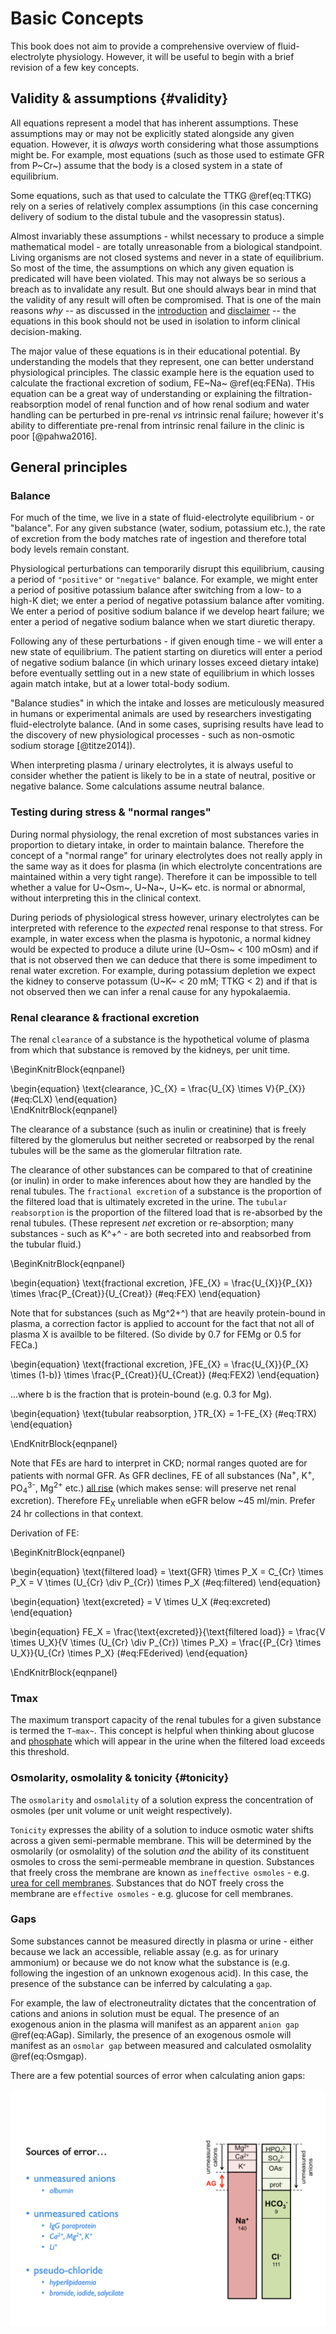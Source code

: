 # Basic Concepts

This book does not aim to provide a comprehensive overview of fluid-electrolyte physiology. However, it will be useful to begin with a brief revision of a few key concepts.  

## Validity & assumptions {#validity}

All equations represent a model that has inherent assumptions.  These assumptions may or may not be explicitly stated alongside any given equation.  However, it is *always* worth considering what those assumptions might be.  For example, most equations (such as those used to estimate GFR from P~Cr~) assume that the body is a closed system in a state of equilibrium.  

Some equations, such as that used to calculate the TTKG \@ref(eq:TTKG) rely on a series of relatively complex assumptions (in this case concerning delivery of sodium to the distal tubule and the vasopressin status).  

Almost invariably these assumptions - whilst necessary to produce a simple mathematical model - are totally unreasonable from a biological standpoint.  Living organisms are not closed systems and never in a state of equilibrium.  So most of the time, the assumptions on which any given equation is predicated will have been violated.  This may not always be so serious a breach as to invalidate any result.  But one should always bear in mind that the validity of any result will often be compromised.  That is one of the main reasons *why* -- as discussed in the [introduction](#intro) and [disclaimer](#disc) -- the equations in this book should not be used in isolation to inform clinical decision-making.    

The major value of these equations is in their educational potential.  By understanding the models that they represent, one can better understand physiological principles.  The classic example here is the equation used to calculate the fractional excretion of sodium, FE~Na~ \@ref(eq:FENa).  THis equation can be a great way of understanding or explaining the filtration-reabsorption model of renal function and of how renal sodium and water handling can be perturbed in pre-renal *vs* intrinsic renal failure; however it's ability to differentiate pre-renal from intrinsic renal failure in the clinic is poor [@pahwa2016].  

## General principles

### Balance

For much of the time, we live in a state of fluid-electrolyte equilibrium - or "balance".  For any given substance (water, sodium, potassium etc.), the rate of excretion from the body matches rate of ingestion and therefore total body levels remain constant.  

Physiological perturbations can temporarily disrupt this equilibrium, causing a period of `"positive"` or `"negative"` balance.  For example, we might enter a period of positive potassium balance after switching from a low- to a high-K diet; we enter a period of negative potassium balance after vomiting.  We enter a period of positive sodium balance if we develop heart failure; we enter a period of negative sodium balance when we start diuretic therapy.  

Following any of these perturbations - if given enough time - we will enter a new state of equilibrium.  The patient starting on diuretics will enter a period of negative sodium balance (in which urinary losses exceed dietary intake) before eventually settling out in a new state of equilibrium in which losses again match intake, but at a lower total-body sodium.  

"Balance studies" in which the intake and losses are meticulously measured in humans or experimental animals are used by researchers investigating fluid-electrolyte balance.  (And in some cases, suprising results have lead to the discovery of new physiological processes - such as non-osmotic sodium storage [@titze2014]).  

When interpreting plasma / urinary electrolytes, it is always useful to consider whether the patient is likely to be in a state of neutral, positive or negative balance.  Some calculations assume neutral balance.  


### Testing during stress & "normal ranges"

During normal physiology, the renal excretion of most substances varies in proportion to dietary intake, in order to maintain balance.  Therefore the concept of a "normal range" for urinary electrolytes does not really apply in the same way as it does for plasma (in which electrolyte concentrations are maintained within a very tight range). 
Therefore it can be impossible to tell whether a value for U~Osm~, U~Na~, U~K~ etc. is normal or abnormal, without interpreting this in the clinical context.  

During periods of physiological stress however, urinary electrolytes can be interpreted with reference to the *expected* renal response to that stress.  For example, in water excess when the plasma is hypotonic, a normal kidney would be expected to produce a dilute urine (U~Osm~ < 100 mOsm) and if that is not observed then we can deduce that there is some impediment to renal water excretion.  For example, during potassium depletion we expect the kidney to conserve potassum (U~K~ \< 20 mM; TTKG \< 2) and if that is not observed then we can infer a renal cause for any hypokalaemia.  


### Renal clearance & fractional excretion

The renal `clearance` of a substance is the hypothetical volume of plasma from which that substance is removed by the kidneys, per unit time.  

\BeginKnitrBlock{eqnpanel}<div class="eqnpanel">\begin{equation}
  \text{clearance, }C_{X} = \frac{U_{X} \times V}{P_{X}}
  (\#eq:CLX)
\end{equation}</div>\EndKnitrBlock{eqnpanel}

The clearance of a substance (such as inulin or creatinine) that is freely filtered by the glomerulus but neither secreted or reabsorped by the renal tubules will be the same as the glomerular filtration rate.  

The clearance of other substances can be compared to that of creatinine (or inulin) in order to make inferences about how they are handled by the renal tubules.  The `fractional excretion` of a substance is the proportion of the filtered load that is ultimately excreted in the urine.  The `tubular reabsorption` is the proportion of the filtered load that is re-absorbed by the renal tubules.  (These represent *net* excretion or re-absorption; many substances - such as K^+^ - are both secreted into and reabsorbed from the tubular fluid.)

\BeginKnitrBlock{eqnpanel}<div class="eqnpanel">\begin{equation}
  \text{fractional excretion, }FE_{X} = \frac{U_{X}}{P_{X}} \times \frac{P_{Creat}}{U_{Creat}}
  (\#eq:FEX)
\end{equation}
    
Note that for substances (such as Mg^2+^) that are heavily protein-bound in plasma, a correction factor is applied to account for the fact that not all of plasma X is availble to be filtered.  (So divide by 0.7 for FEMg or 0.5 for FECa.)

\begin{equation}
  \text{fractional excretion, }FE_{X} = \frac{U_{X}}{P_{X} \times (1-b)} \times \frac{P_{Creat}}{U_{Creat}}
  (\#eq:FEX2)
\end{equation}
    
...where b is the fraction that is protein-bound (e.g. 0.3 for Mg).  

\begin{equation}
  \text{tubular reabsorption, }TR_{X} = 1-FE_{X}
  (\#eq:TRX)
\end{equation}
    </div>\EndKnitrBlock{eqnpanel}

Note that FEs are hard to interpret in CKD; normal ranges quoted are for patients with normal GFR.  As GFR declines, FE of all substances (Na<sup>+</sup>, K<sup>+</sup>, PO<sub>4</sub><sup>3-</sup>, Mg<sup>2+</sup> etc.) [all rise](https://www.ncbi.nlm.nih.gov/pmc/articles/PMC6959939/) (which makes sense: will preserve net renal excretion).  Therefore FE<sub>X</sub> unreliable when eGFR below \~45 ml/min.  Prefer 24 hr collections in that context.  

Derivation of FE:

\BeginKnitrBlock{eqnpanel}<div class="eqnpanel">\begin{equation}
  \text{filtered load} = \text{GFR} \times P_X = C_{Cr} \times P_X = V \times (U_{Cr} \div P_{Cr}) \times P_X
  (\#eq:filtered)
\end{equation}
    
\begin{equation}
  \text{excreted} = V \times U_X
  (\#eq:excreted)
\end{equation}
    
\begin{equation}
  FE_X = \frac{\text{excreted}}{\text{filtered load}} = \frac{V \times U_X}{V \times (U_{Cr} \div P_{Cr}) \times P_X} = \frac{{P_{Cr} \times U_X}}{U_{Cr} \times P_X}
  (\#eq:FEderived)
\end{equation}
    </div>\EndKnitrBlock{eqnpanel}

### Tmax

The maximum transport capacity of the renal tubules for a given substance is termed the `T~max~`.  This concept is helpful when thinking about glucose and [phosphate](#TMPGFR) which will appear in the urine when the filtered load exceeds this threshold.  

### Osmolarity, osmolality & tonicity {#tonicity}

The `osmolarity` and `osmolality` of a solution express the concentration of osmoles (per unit volume or unit weight respectively).  

`Tonicity` expresses the ability of a solution to induce osmotic water shifts across a given semi-permable membrane.  This will be determined by the osmolarily (or osmolality) of the solution *and* the ability of its constituent osmoles to cross the semi-permeable membrane in question.  Substances that freely cross the membrane are known as `ineffective osmoles` - e.g. [urea for cell membranes](https://www.kidneyfish.net/post/tonic/).  Substances that do NOT freely cross the membrane are `effective osmoles` - e.g. glucose for cell membranes.  

### Gaps

Some substances cannot be measured directly in plasma or urine - either because we lack an accessible, reliable assay (e.g. as for urinary ammonium) or because we do not know what the substance is (e.g. following the ingestion of an unknown exogenous acid).  In this case, the presence of the substance can be inferred by calculating a `gap`.  

For example, the law of electroneutrality dictates that the concentration of cations and anions in solution must be equal.  The presence of an exogenous anion in the plasma will manifest as an apparent `anion gap` \@ref(eq:AGap).  Similarly, the presence of an exogenous osmole will manifest as an `osmolar gap` between measured and calculated osmolality \@ref(eq:Osmgap).  

There are a few potential sources of error when calculating anion gaps:  

![](figures/AG1.png)




